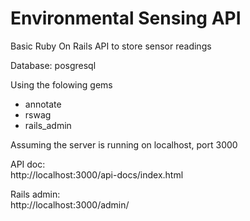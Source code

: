 # Environmental Sensing  API

Basic Ruby On Rails API to store sensor readings

Database: posgresql

Using the folowing gems
- annotate
- rswag
- rails_admin


Assuming the server is running on localhost, port 3000

API doc: 
<br> http://localhost:3000/api-docs/index.html

Rails admin: 
<br>http://localhost:3000/admin/
